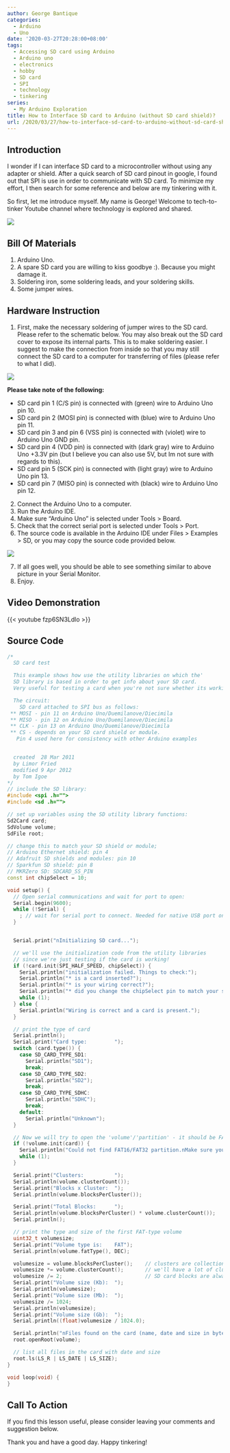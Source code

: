 ```yaml
---
author: George Bantique
categories:
  - Arduino
  - Uno
date: '2020-03-27T20:28:00+08:00'
tags:
  - Accessing SD card using Arduino
  - Arduino uno
  - electronics
  - hobby
  - SD card
  - SPI
  - technology
  - tinkering
series:
  - My Arduino Exploration
title: How to Interface SD card to Arduino (without SD card shield)?
url: /2020/03/27/how-to-interface-sd-card-to-arduino-without-sd-card-shield/
---
```


## **Introduction**

I wonder if I can interface SD card to a microcontroller without using any adapter or shield. After a quick search of SD card pinout in google, I found out that SPI is use in order to communicate with SD card. To minimize my effort, I then search for some reference and below are my tinkering with it.

So first, let me introduce myself. My name is George! Welcome to tech-to-tinker Youtube channel where technology is explored and shared.

![](/images/SDCard-to-Arduino-Uno-Schematic.png)

## **Bill Of Materials**

1. Arduino Uno.
2. A spare SD card you are willing to kiss goodbye :). Because you might damage it.
3. Soldering iron, some soldering leads, and your soldering skills.
4. Some jumper wires.

## **Hardware Instruction**

1. First, make the necessary soldering of jumper wires to the SD card. Please refer to the schematic below. You may also break out the SD card cover to expose its internal parts. This is to make soldering easier. I suggest to make the connection from inside so that you may still connect the SD card to a computer for transferring of files (please refer to what I did).

![](/images/SDCard-Solder-For-SPI.png)

**Please take note of the following:**
* SD card pin 1 (C/S pin) is connected with (green) wire to Arduino Uno pin 10.
* SD card pin 2 (MOSI pin) is connected with (blue) wire to Arduino Uno pin 11.
* SD card pin 3 and pin 6 (VSS pin) is connected with (violet) wire to Arduino Uno GND pin.
* SD card pin 4 (VDD pin) is connected with (dark gray) wire to Arduino Uno +3.3V pin (but I believe you can also use 5V, but Im not sure with regards to this).
* SD card pin 5 (SCK pin) is connected with (light gray) wire to Arduino Uno pin 13.
* SD card pin 7 (MISO pin) is connected with (black) wire to Arduino Uno pin 12.
2. Connect the Arduino Uno to a computer.
3. Run the Arduino IDE.
4. Make sure “Arduino Uno” is selected under Tools &gt; Board.
5. Check that the correct serial port is selected under Tools &gt; Port.
6. The source code is available in the Arduino IDE under Files &gt; Examples &gt; SD, or you may copy the source code provided below.

![](/images/SDCard-to-Arduino-CardInfo.png)

7. If all goes well, you should be able to see something similar to above picture in your Serial Monitor.
8. Enjoy.

## **Video Demonstration**

{{< youtube fzp6SN3Ldlo >}}

## **Source Code**

```cpp { lineNos="true" wrap="true" }
/*
  SD card test

  This example shows how use the utility libraries on which the'
  SD library is based in order to get info about your SD card.
  Very useful for testing a card when you're not sure whether its working or not.

  The circuit:
    SD card attached to SPI bus as follows:
 ** MOSI - pin 11 on Arduino Uno/Duemilanove/Diecimila
 ** MISO - pin 12 on Arduino Uno/Duemilanove/Diecimila
 ** CLK - pin 13 on Arduino Uno/Duemilanove/Diecimila
 ** CS - depends on your SD card shield or module.
   Pin 4 used here for consistency with other Arduino examples


  created  28 Mar 2011
  by Limor Fried
  modified 9 Apr 2012
  by Tom Igoe
*/
// include the SD library:
#include <spi .h="">
#include <sd .h="">

// set up variables using the SD utility library functions:
Sd2Card card;
SdVolume volume;
SdFile root;

// change this to match your SD shield or module;
// Arduino Ethernet shield: pin 4
// Adafruit SD shields and modules: pin 10
// Sparkfun SD shield: pin 8
// MKRZero SD: SDCARD_SS_PIN
const int chipSelect = 10;

void setup() {
  // Open serial communications and wait for port to open:
  Serial.begin(9600);
  while (!Serial) {
    ; // wait for serial port to connect. Needed for native USB port only
  }


  Serial.print("nInitializing SD card...");

  // we'll use the initialization code from the utility libraries
  // since we're just testing if the card is working!
  if (!card.init(SPI_HALF_SPEED, chipSelect)) {
    Serial.println("initialization failed. Things to check:");
    Serial.println("* is a card inserted?");
    Serial.println("* is your wiring correct?");
    Serial.println("* did you change the chipSelect pin to match your shield or module?");
    while (1);
  } else {
    Serial.println("Wiring is correct and a card is present.");
  }

  // print the type of card
  Serial.println();
  Serial.print("Card type:         ");
  switch (card.type()) {
    case SD_CARD_TYPE_SD1:
      Serial.println("SD1");
      break;
    case SD_CARD_TYPE_SD2:
      Serial.println("SD2");
      break;
    case SD_CARD_TYPE_SDHC:
      Serial.println("SDHC");
      break;
    default:
      Serial.println("Unknown");
  }

  // Now we will try to open the 'volume'/'partition' - it should be FAT16 or FAT32
  if (!volume.init(card)) {
    Serial.println("Could not find FAT16/FAT32 partition.nMake sure you've formatted the card");
    while (1);
  }

  Serial.print("Clusters:          ");
  Serial.println(volume.clusterCount());
  Serial.print("Blocks x Cluster:  ");
  Serial.println(volume.blocksPerCluster());

  Serial.print("Total Blocks:      ");
  Serial.println(volume.blocksPerCluster() * volume.clusterCount());
  Serial.println();

  // print the type and size of the first FAT-type volume
  uint32_t volumesize;
  Serial.print("Volume type is:    FAT");
  Serial.println(volume.fatType(), DEC);

  volumesize = volume.blocksPerCluster();    // clusters are collections of blocks
  volumesize *= volume.clusterCount();       // we'll have a lot of clusters
  volumesize /= 2;                           // SD card blocks are always 512 bytes (2 blocks are 1KB)
  Serial.print("Volume size (Kb):  ");
  Serial.println(volumesize);
  Serial.print("Volume size (Mb):  ");
  volumesize /= 1024;
  Serial.println(volumesize);
  Serial.print("Volume size (Gb):  ");
  Serial.println((float)volumesize / 1024.0);

  Serial.println("nFiles found on the card (name, date and size in bytes): ");
  root.openRoot(volume);

  // list all files in the card with date and size
  root.ls(LS_R | LS_DATE | LS_SIZE);
}

void loop(void) {
}

```

## **Call To Action**

If you find this lesson useful, please consider leaving your comments and suggestion below.

Thank you and have a good day. Happy tinkering!

